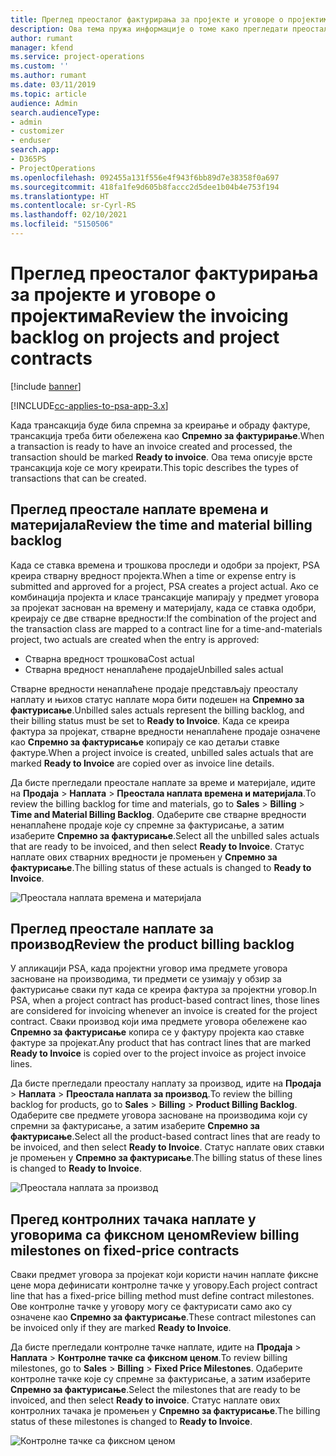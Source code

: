 ```yaml
---
title: Преглед преосталог фактурирања за пројекте и уговоре о пројектима
description: Ова тема пружа информације о томе како прегледати преостало време, трошкове и производе и како их означити као спремне за фактурирање.
author: rumant
manager: kfend
ms.service: project-operations
ms.custom: ''
ms.author: rumant
ms.date: 03/11/2019
ms.topic: article
audience: Admin
search.audienceType:
- admin
- customizer
- enduser
search.app:
- D365PS
- ProjectOperations
ms.openlocfilehash: 092455a131f556e4f943f6bb89d7e38358f0a697
ms.sourcegitcommit: 418fa1fe9d605b8faccc2d5dee1b04b4e753f194
ms.translationtype: HT
ms.contentlocale: sr-Cyrl-RS
ms.lasthandoff: 02/10/2021
ms.locfileid: "5150506"
---
```

# <a name="review-the-invoicing-backlog-on-projects-and-project-contracts"></a><span data-ttu-id="841ec-103">Преглед преосталог фактурирања за пројекте и уговоре о пројектима</span><span class="sxs-lookup"><span data-stu-id="841ec-103">Review the invoicing backlog on projects and project contracts</span></span>

[!include [banner](../includes/psa-now-project-operations.md)]

[!INCLUDE[cc-applies-to-psa-app-3.x](../includes/cc-applies-to-psa-app-3x.md)]

<span data-ttu-id="841ec-104">Када трансакција буде била спремна за креирање и обраду фактуре, трансакција треба бити обележена као **Спремно за фактурирање**.</span><span class="sxs-lookup"><span data-stu-id="841ec-104">When a transaction is ready to have an invoice created and processed, the transaction should be marked **Ready to invoice**.</span></span> <span data-ttu-id="841ec-105">Ова тема описује врсте трансакција које се могу креирати.</span><span class="sxs-lookup"><span data-stu-id="841ec-105">This topic describes the types of transactions that can be created.</span></span>

## <a name="review-the-time-and-material-billing-backlog"></a><span data-ttu-id="841ec-106">Преглед преостале наплате времена и материјала</span><span class="sxs-lookup"><span data-stu-id="841ec-106">Review the time and material billing backlog</span></span>

<span data-ttu-id="841ec-107">Када се ставка времена и трошкова проследи и одобри за пројект, PSA креира стварну вредност пројекта.</span><span class="sxs-lookup"><span data-stu-id="841ec-107">When a time or expense entry is submitted and approved for a project, PSA creates a project actual.</span></span> <span data-ttu-id="841ec-108">Ако се комбинација пројекта и класе трансакције мапирају у предмет уговора за пројекат заснован на времену и материјалу, када се ставка одобри, креирају се две стварне вредности:</span><span class="sxs-lookup"><span data-stu-id="841ec-108">If the combination of the project and the transaction class are mapped to a contract line for a time-and-materials project, two actuals are created when the entry is approved:</span></span>

- <span data-ttu-id="841ec-109">Стварна вредност трошкова</span><span class="sxs-lookup"><span data-stu-id="841ec-109">Cost actual</span></span> 
- <span data-ttu-id="841ec-110">Стварна вредност ненаплаћене продаје</span><span class="sxs-lookup"><span data-stu-id="841ec-110">Unbilled sales actual</span></span>

<span data-ttu-id="841ec-111">Стварне вредности ненаплаћене продаје представљају преосталу наплату и њихов статус наплате мора бити подешен на **Спремно за фактурисање**.</span><span class="sxs-lookup"><span data-stu-id="841ec-111">Unbilled sales actuals represent the billing backlog, and their billing status must be set to **Ready to Invoice**.</span></span> <span data-ttu-id="841ec-112">Када се креира фактура за пројекат, стварне вредности ненаплаћене продаје означене као **Спремно за фактурисање** копирају се као детаљи ставке фактуре.</span><span class="sxs-lookup"><span data-stu-id="841ec-112">When a project invoice is created, unbilled sales actuals that are marked **Ready to Invoice** are copied over as invoice line details.</span></span>

<span data-ttu-id="841ec-113">Да бисте прегледали преостале наплате за време и материјале, идите на **Продаја** \> **Наплата** \> **Преостала наплата времена и материјала**.</span><span class="sxs-lookup"><span data-stu-id="841ec-113">To review the billing backlog for time and materials, go to **Sales** \> **Billing** \> **Time and Material Billing Backlog**.</span></span> <span data-ttu-id="841ec-114">Одаберите све стварне вредности ненаплаћене продаје које су спремне за фактурисање, а затим изаберите **Спремно за фактурисање**.</span><span class="sxs-lookup"><span data-stu-id="841ec-114">Select all the unbilled sales actuals that are ready to be invoiced, and then select **Ready to Invoice**.</span></span> <span data-ttu-id="841ec-115">Статус наплате ових стварних вредности је промењен у **Спремно за фактурисање**.</span><span class="sxs-lookup"><span data-stu-id="841ec-115">The billing status of these actuals is changed to **Ready to Invoice**.</span></span>

![Преостала наплата времена и материјала](media/TMBacklog.png)

## <a name="review-the-product-billing-backlog"></a><span data-ttu-id="841ec-117">Преглед преостале наплате за производ</span><span class="sxs-lookup"><span data-stu-id="841ec-117">Review the product billing backlog</span></span>

<span data-ttu-id="841ec-118">У апликацији PSA, када пројектни уговор има предмете уговора засноване на производима, ти предмети се узимају у обзир за фактурисање сваки пут када се креира фактура за пројектни уговор.</span><span class="sxs-lookup"><span data-stu-id="841ec-118">In PSA, when a project contract has product-based contract lines, those lines are considered for invoicing whenever an invoice is created for the project contract.</span></span> <span data-ttu-id="841ec-119">Сваки производ који има предмете уговора обележене као **Спремно за фактурисање** копира се у фактуру пројекта као ставке фактуре за пројекат.</span><span class="sxs-lookup"><span data-stu-id="841ec-119">Any product that has contract lines that are marked **Ready to Invoice** is copied over to the project invoice as project invoice lines.</span></span>

<span data-ttu-id="841ec-120">Да бисте прегледали преосталу наплату за производ, идите на **Продаја** \> **Наплата** \> **Преостала наплата за производ**.</span><span class="sxs-lookup"><span data-stu-id="841ec-120">To review the billing backlog for products, go to **Sales** \> **Billing** \> **Product Billing Backlog**.</span></span> <span data-ttu-id="841ec-121">Одаберите све предмете уговора засноване на производима који су спремни за фактурисање, а затим изаберите **Спремно за фактурисање**.</span><span class="sxs-lookup"><span data-stu-id="841ec-121">Select all the product-based contract lines that are ready to be invoiced, and then select **Ready to Invoice**.</span></span> <span data-ttu-id="841ec-122">Статус наплате ових ставки је промењен у **Спремно за фактурисање**.</span><span class="sxs-lookup"><span data-stu-id="841ec-122">The billing status of these lines is changed to **Ready to Invoice**.</span></span>

![Преостала наплата за производ](media/ProductBacklog.png)

## <a name="review-billing-milestones-on-fixed-price-contracts"></a><span data-ttu-id="841ec-124">Прегед контролних тачака наплате у уговорима са фиксном ценом</span><span class="sxs-lookup"><span data-stu-id="841ec-124">Review billing milestones on fixed-price contracts</span></span>

<span data-ttu-id="841ec-125">Сваки предмет уговора за пројекат који користи начин наплате фиксне цене мора дефинисати контролне тачке у уговору.</span><span class="sxs-lookup"><span data-stu-id="841ec-125">Each project contract line that has a fixed-price billing method must define contract milestones.</span></span> <span data-ttu-id="841ec-126">Ове контролне тачке у уговору могу се фактурисати само ако су означене као **Спремно за фактурисање**.</span><span class="sxs-lookup"><span data-stu-id="841ec-126">These contract milestones can be invoiced only if they are marked **Ready to Invoice**.</span></span> 

<span data-ttu-id="841ec-127">Да бисте прегледали контролне тачке наплате, идите на **Продаја** \> **Наплата** \> **Контролне тачке са фиксном ценом**.</span><span class="sxs-lookup"><span data-stu-id="841ec-127">To review billing milestones, go to **Sales** \> **Billing** \> **Fixed Price Milestones**.</span></span> <span data-ttu-id="841ec-128">Одаберите контролне тачке које су спремне за фактурисање, а затим изаберите **Спремно за фактурисање**.</span><span class="sxs-lookup"><span data-stu-id="841ec-128">Select the milestones that are ready to be invoiced, and then select **Ready to invoice**.</span></span> <span data-ttu-id="841ec-129">Статус наплате ових контролних тачака је промењен у **Спремно за фактурисање**.</span><span class="sxs-lookup"><span data-stu-id="841ec-129">The billing status of these milestones is changed to **Ready to Invoice**.</span></span>

![Контролне тачке са фиксном ценом](media/FPBacklog.png)
